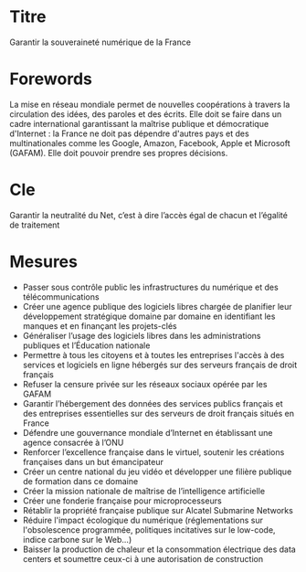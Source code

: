 # Titre

Garantir la souveraineté numérique de la France
# Forewords

La mise en réseau mondiale permet de nouvelles coopérations à travers la circulation des idées, des paroles et des écrits. Elle doit se faire dans un cadre international garantissant la maîtrise publique et démocratique d'Internet : la France ne doit pas dépendre d'autres pays et des multinationales comme les Google, Amazon, Facebook, Apple et Microsoft (GAFAM). Elle doit pouvoir prendre ses propres décisions.

# Cle

Garantir la neutralité du Net, c’est à dire l’accès égal de chacun et l’égalité de traitement
# Mesures

* Passer sous contrôle public les infrastructures du numérique et des télécommunications
* Créer une agence publique des logiciels libres chargée de planifier leur développement stratégique domaine par domaine en identifiant les manques et en finançant les projets-clés
* Généraliser l’usage des logiciels libres dans les administrations publiques et l’Éducation nationale
* Permettre à tous les citoyens et à toutes les entreprises l'accès à des services et logiciels en ligne hébergés sur des serveurs français de droit français
* Refuser la censure privée sur les réseaux sociaux opérée par les GAFAM
* Garantir l’hébergement des données des services publics français et des entreprises essentielles sur des serveurs de droit français situés en France
* Défendre une gouvernance mondiale d’Internet en établissant une agence consacrée à l’ONU
* Renforcer l’excellence française dans le virtuel, soutenir les créations françaises dans un but émancipateur
* Créer un centre national du jeu vidéo et développer une filière publique de formation dans ce domaine
* Créer la mission nationale de maîtrise de l’intelligence artificielle
* Créer une fonderie française pour microprocesseurs
* Rétablir la propriété française publique sur Alcatel Submarine Networks
* Réduire l'impact écologique du numérique (réglementations sur l'obsolescence programmée, politiques incitatives sur le low-code, indice carbone sur le Web...)
* Baisser la production de chaleur et la consommation électrique des data centers et soumettre ceux-ci à une autorisation de construction